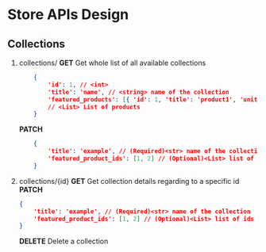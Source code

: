 ﻿# Store APIs Design
## Collections
1. collections/
	**GET**
	Get whole list of all available collections
	```json
		{
			'id': 1, // <int> 
			'title': 'name', // <string> name of the collection
			'featured_products': [{ 'id': 1, 'title': 'product1', 'unit_price': 1}] 
			// <List> List of products
		}
	```
	**PATCH**
	```json
		{
			'title': 'example', // (Required)<str> name of the collection
			'featured_product_ids': [1, 2] // (Optional)<List> list of ids belong to the collection
		}
	```
2. collections/{id}
	**GET**
	Get collection details regarding to a specific id
	**PATCH**
	```json
	{
		'title': 'example', // (Required)<str> name of the collection
		'featured_product_ids': [1, 2] // (Optional)<List> list of ids belong to the collection
	}
	```
	**DELETE**
	Delete a collection
